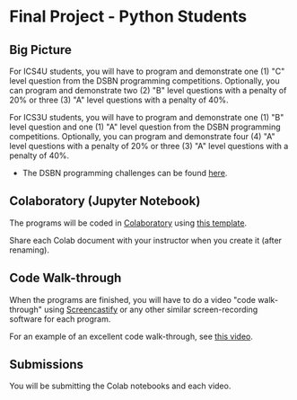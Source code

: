 # Final Project - Python Students

## Big Picture

For ICS4U students, you will have to program and demonstrate one (1) "C" level question from the DSBN programming competitions. Optionally, you can program and demonstrate two (2) "B" level questions with a penalty of 20% or three (3) "A" level questions with a penalty of 40%.

For ICS3U students, you will have to program and demonstrate one (1) "B" level question and one (1) "A" level question from the DSBN programming competitions. Optionally, you can program and demonstrate four (4) "A" level questions with a penalty of 20% or three (3) "A" level questions with a penalty of 40%.

* The DSBN programming challenges can be found [here](https://sites.google.com/view/programmingchallenges/dsbnniagara-south). 

## Colaboratory (Jupyter Notebook)

The programs will be coded in [Colaboratory](https://colab.research.google.com) using [this template](https://colab.research.google.com/drive/1-h3pZn6n9_F7WdI6hhyQnKGmXOLPVfyM).

Share each Colab document with your instructor when you create it (after renaming).

## Code Walk-through

When the programs are finished, you will have to do a video "code walk-through" using [Screencastify](https://www.screencastify.com/) or any other similar screen-recording software for each program.

For an example of an excellent code walk-through, see [this video](https://www.youtube.com/watch?v=b6U3rw-cH6A).

## Submissions

You will be submitting the Colab notebooks and each video. 